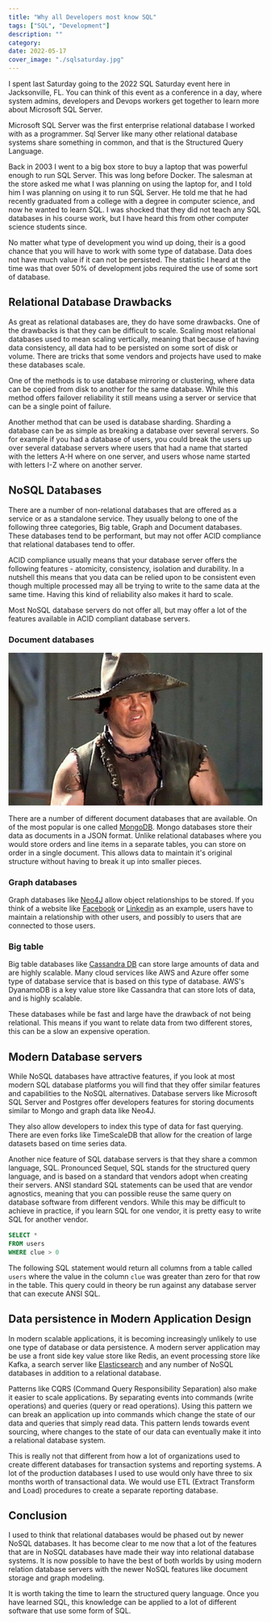 ```yaml
---
title: "Why all Developers most know SQL"
tags: ["SQL", "Development"]
description: ""
category: 
date: 2022-05-17
cover_image: "./sqlsaturday.jpg"
---
```


I spent last Saturday going to the 2022 SQL Saturday event here in Jacksonville, FL. You can think of this event as a conference in a day, where system admins, developers and Devops workers get together to learn more about Microsoft SQL Server.

Microsoft SQL Server was the first enterprise relational database I worked with as a programmer. Sql Server like many other relational database systems share something in common, and that is the Structured Query Language.

Back in 2003 I went to a big box store to buy a laptop that was powerful enough to run SQL Server. This was long before Docker. The salesman at the store asked me what I was planning on using the laptop for, and I told him I was planning on using it to run SQL Server. He told me that he had recently graduated from a college with a degree in computer science, and now he wanted to learn SQL. I was shocked that they did not teach any SQL databases in his course work, but I have heard this from other computer science students since.

No matter what type of development you wind up doing, their is a good chance that you will have to work with some type of database. Data does not have much value if it can not be persisted. The statistic I heard at the time was that over 50% of development jobs required the use of some sort of database.

## Relational Database Drawbacks

As great as relational databases are, they do have some drawbacks. One of the drawbacks is that they can be difficult to scale. Scaling most relational databases used to mean scaling vertically, meaning that because of having data consistency, all data had to be persisted on some sort of disk or volume. There are tricks that some vendors and projects have used to make these databases scale.

One of the methods is to use database mirroring or clustering, where data can be copied from disk to another for the same database. While this method offers failover reliability it still means using a server or service that can be a single point of failure.

Another method that can be used is database sharding. Sharding a database can be as simple as breaking a database over several servers. So for example if you had a database of users, you could break the users up over several database servers where users that had a name that started with the letters A-H where on one server, and users whose name started with letters I-Z where on another server.

## NoSQL Databases

There are a number of non-relational databases that are offered as a service or as a standalone service. They usually belong to one of the following three categories, Big table, Graph and Document databases. These databases tend to be performant, but may not offer ACID compliance that relational databases tend to offer.

ACID compliance usually means that your database server offers the following features - atomicity, consistency, isolation and durability. In a nutshell this means that you data can be relied upon to be consistent even though multiple processed may all be trying to write to the same data at the same time. Having this kind of reliability also makes it hard to scale.

Most NoSQL database servers do not offer all, but may offer a lot of the features available in ACID compliant database servers.

### Document databases

![Mongo](./Mongo1.jpg.d32a8e4498747dacce2209f3798d077f.jpg)

There are a number of different document databases that are available. On of the most popular is one called [MongoDB](https://www.mongodb.com/). Mongo databases store their data as documents in a JSON format. Unlike relational databases where you would store orders and line items in a separate tables, you can store on order in a single document. This allows data to maintain it's original structure without having to break it up into smaller pieces. 

### Graph databases

Graph databases like [Neo4J](https://neo4j.com/) allow object relationships to be stored. If you think of a website like [Facebook](https://meta.com) or [Linkedin](https://linkedin.com) as an example, users have to maintain a relationship with other users, and possibly to users that are connected to those users. 

### Big table

Big table databases like [Cassandra DB](https://cassandra.apache.org/_/index.html) can store large amounts of data and are highly scalable. Many cloud services like AWS and Azure offer some type of database service that is based on this type of database. AWS's DyanamoDB is a key value store like Cassandra that can store lots of data, and is highly scalable.

These databases while be fast and large have the drawback of not being relational. This means if you want to relate data from two different stores, this can be a slow an expensive operation.

## Modern Database servers

While NoSQL databases have attractive features, if you look at most modern SQL database platforms you will find that they offer similar features and capabilities to the NoSQL alternatives. Database servers like Microsoft SQL Server and Postgres offer developers features for storing documents similar to Mongo and graph data like Neo4J.

They also allow developers to index this type of data for fast querying. There are even forks like TimeScaleDB that allow for the creation of large datasets based on time series data.

Another nice feature of SQL database servers is that they share a common language, SQL. Pronounced Sequel, SQL stands for the structured query language, and is based on a standard that vendors adopt when creating their servers. ANSI standard SQL statements can be used that are vendor agnostics, meaning that you can possible reuse the same query on database software from different vendors. While this may be difficult to achieve in practice, if you learn SQL for one vendor, it is pretty easy to write SQL for another vendor.

```sql
SELECT *
FROM users
WHERE clue > 0
```

The following SQL statement would return all columns from a table called `users` where the value in the column `clue` was greater than zero for that row in the table. This query could in theory be run against any database server that can execute ANSI SQL.

## Data persistence in Modern Application Design

In modern scalable applications, it is becoming increasingly unlikely to use one type of database or data persistence. A modern server application may be use a front side key value store like Redis, an event processing store like Kafka, a search server like [Elasticsearch](https://www.elastic.co/) and any number of NoSQL databases in addition to a relational database.

Patterns like CQRS (Command Query Responsibility Separation) also make it easier to scale applications. By separating events into commands (write operations) and queries (query or read operations). Using this pattern we can break an application up into commands which change the state of our data and queries that simply read data. This pattern lends towards event sourcing, where changes to the state of our data can eventually make it into a relational database system.

This is really not that different from how a lot of organizations used to create different databases for transaction systems and reporting systems. A lot of the production databases I used to use would only have three to six months worth of transactional data. We would use ETL (Extract Transform and Load) procedures to create a separate reporting database.

## Conclusion

I used to think that relational databases would be phased out by newer NoSQL databases. It has become clear to me now that a lot of the features that are in NoSQL databases have made their way into relational database systems. It is now possible to have the best of both worlds by using modern relation database servers with the newer NoSQL features like document storage and graph modeling.

It is worth taking the time to learn the structured query language. Once you have learned SQL, this knowledge can be applied to a lot of different software that use some form of SQL.
